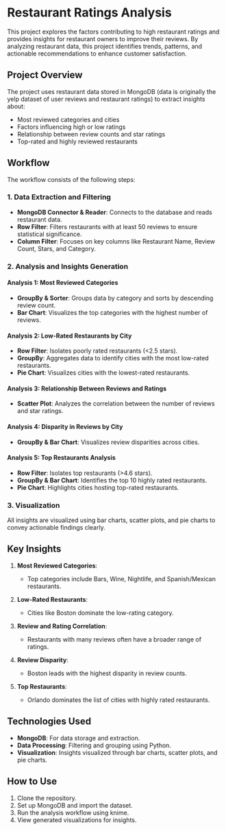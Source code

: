 # Restaurant Ratings Analysis

This project explores the factors contributing to high restaurant ratings and provides insights for restaurant owners to improve their reviews. By analyzing restaurant data, this project identifies trends, patterns, and actionable recommendations to enhance customer satisfaction.

## Project Overview

The project uses restaurant data stored in MongoDB (data is originally the yelp dataset of user reviews and restaurant ratings) to extract insights about:

- Most reviewed categories and cities
- Factors influencing high or low ratings
- Relationship between review counts and star ratings
- Top-rated and highly reviewed restaurants

## Workflow

The workflow consists of the following steps:

### 1. Data Extraction and Filtering

- **MongoDB Connector & Reader**: Connects to the database and reads restaurant data.
- **Row Filter**: Filters restaurants with at least 50 reviews to ensure statistical significance.
- **Column Filter**: Focuses on key columns like Restaurant Name, Review Count, Stars, and Category.

### 2. Analysis and Insights Generation

#### Analysis 1: Most Reviewed Categories
- **GroupBy & Sorter**: Groups data by category and sorts by descending review count.
- **Bar Chart**: Visualizes the top categories with the highest number of reviews.

#### Analysis 2: Low-Rated Restaurants by City
- **Row Filter**: Isolates poorly rated restaurants (<2.5 stars).
- **GroupBy**: Aggregates data to identify cities with the most low-rated restaurants.
- **Pie Chart**: Visualizes cities with the lowest-rated restaurants.

#### Analysis 3: Relationship Between Reviews and Ratings
- **Scatter Plot**: Analyzes the correlation between the number of reviews and star ratings.

#### Analysis 4: Disparity in Reviews by City
- **GroupBy & Bar Chart**: Visualizes review disparities across cities.

#### Analysis 5: Top Restaurants Analysis
- **Row Filter**: Isolates top restaurants (>4.6 stars).
- **GroupBy & Bar Chart**: Identifies the top 10 highly rated restaurants.
- **Pie Chart**: Highlights cities hosting top-rated restaurants.

### 3. Visualization

All insights are visualized using bar charts, scatter plots, and pie charts to convey actionable findings clearly.

## Key Insights

1. **Most Reviewed Categories**:
   - Top categories include Bars, Wine, Nightlife, and Spanish/Mexican restaurants.

2. **Low-Rated Restaurants**:
   - Cities like Boston dominate the low-rating category.

3. **Review and Rating Correlation**:
   - Restaurants with many reviews often have a broader range of ratings.

4. **Review Disparity**:
   - Boston leads with the highest disparity in review counts.

5. **Top Restaurants**:
   - Orlando dominates the list of cities with highly rated restaurants.

## Technologies Used

- **MongoDB**: For data storage and extraction.
- **Data Processing**: Filtering and grouping using Python.
- **Visualization**: Insights visualized through bar charts, scatter plots, and pie charts.

## How to Use

1. Clone the repository.
2. Set up MongoDB and import the dataset.
3. Run the analysis workflow using knime.
4. View generated visualizations for insights.
